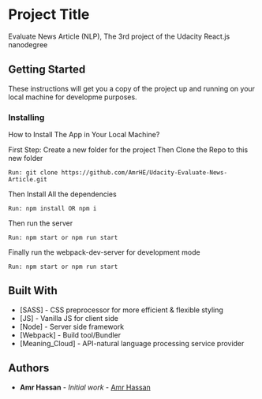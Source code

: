 # Project Title

Evaluate News Article (NLP), The 3rd project of the Udacity React.js nanodegree

## Getting Started

These instructions will get you a copy of the project up and running on your local machine for developme purposes.

### Installing

How to Install The App in Your Local Machine?

First Step: Create a new folder for the project
Then Clone the Repo to this new folder

```
Run: git clone https://github.com/AmrHE/Udacity-Evaluate-News-Article.git
```

Then Install All the dependencies

```
Run: npm install OR npm i
```

Then run the server

```
Run: npm start or npm run start
```

Finally run the webpack-dev-server for development mode

```
Run: npm start or npm run start
```

## Built With

- [SASS] - CSS preprocessor for more efficient & flexible styling
- [JS] - Vanilla JS for client side
- [Node] - Server side framework
- [Webpack] - Build tool/Bundler
- [Meaning_Cloud] - API-natural language processing service provider

## Authors

- **Amr Hassan** - _Initial work_ - [Amr Hassan](https://github.com/AmrHE)
